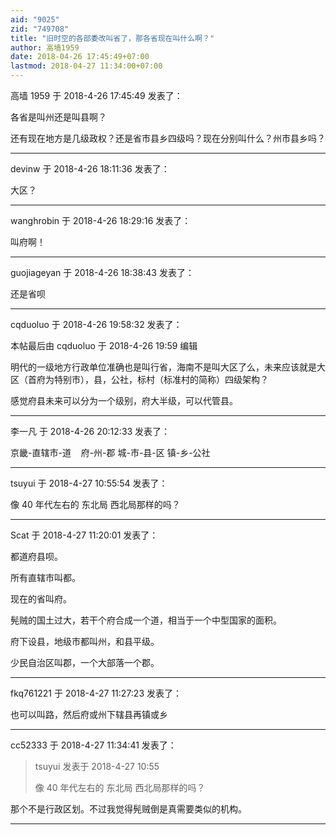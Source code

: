 ```yaml
---
aid: "9025"
zid: "749708"
title: "旧时空的各部委改叫省了，那各省现在叫什么啊？"
author: 高墙1959
date: 2018-04-26 17:45:49+07:00
lastmod: 2018-04-27 11:34:00+07:00
---
```


高墙 1959 于 2018-4-26 17:45:49 发表了：

各省是叫州还是叫县啊？

还有现在地方是几级政权？还是省市县乡四级吗？现在分别叫什么？州市县乡吗？

---

devinw 于 2018-4-26 18:11:36 发表了：

大区？

---

wanghrobin 于 2018-4-26 18:29:16 发表了：

叫府啊！

---

guojiageyan 于 2018-4-26 18:38:43 发表了：

还是省呗

---

cqduoluo 于 2018-4-26 19:58:32 发表了：

本帖最后由 cqduoluo 于 2018-4-26 19:59 编辑

明代的一级地方行政单位准确也是叫行省，海南不是叫大区了么，未来应该就是大区（首府为特别市），县，公社，标村（标准村的简称）四级架构？

感觉府县未来可以分为一个级别，府大半级，可以代管县。

---

李一凡 于 2018-4-26 20:12:33 发表了：

京畿-直辖市-道    府-州-郡 城-市-县-区 镇-乡-公社

---

tsuyui 于 2018-4-27 10:55:54 发表了：

像 40 年代左右的 东北局 西北局那样的吗？

---

Scat 于 2018-4-27 11:20:01 发表了：

都道府县呗。

所有直辖市叫都。

现在的省叫府。

髡贼的国土过大，若干个府合成一个道，相当于一个中型国家的面积。

府下设县，地级市都叫州，和县平级。

少民自治区叫郡，一个大部落一个郡。

---

fkq761221 于 2018-4-27 11:27:23 发表了：

也可以叫路，然后府或州下辖县再镇或乡

---

cc52333 于 2018-4-27 11:34:41 发表了：

> tsuyui 发表于 2018-4-27 10:55
>
> 像 40 年代左右的 东北局 西北局那样的吗？

那个不是行政区划。不过我觉得髡贼倒是真需要类似的机构。

---
